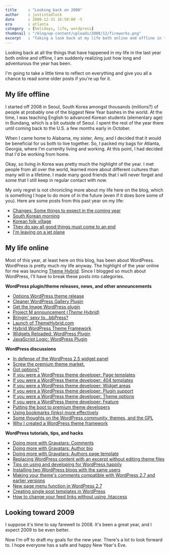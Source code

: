 ```yaml
---
title     : "Looking back on 2008"
author    : justintadlock
date      : 2008-12-31 16:50:00 -5
era       : atlanta
category  : [holidays, life, wordpress]
thumbnail : "/blog/wp-content/uploads/2008/12/fireworks.png"
excerpt   : "Taking a look back at my life both online and offline in the year of 2008.  View some great discussions, tutorials, and other announcements made throughout the year."
---
```


Looking back at all the things that have happened in my life in the last year both online and offline, I am suddenly realizing just how long and adventurous the year has been.

I'm going to take a little time to reflect on everything and give you all a chance to read some older posts if you're up for it.

## My life offline

I started off 2008 in Seoul, South Korea amongst thousands (millions?) of people at probably one of the biggest New Year bashes in the world.  At the time, I was teaching English to advanced Korean students (elementary age) in Bundang, which is a bit outside of Seoul.  I spent the rest of the year there until coming back to the U.S. a few months early in October.

When I came home to Alabama, my sister, Amy, and I decided that it would be beneficial for us both to live together.  So, I packed my bags for Atlanta, Georgia, where I'm currenlty living and working.  At this point, I had decided that I'd be working from home.

Okay, so living in Korea was pretty much the highlight of the year.  I met people from all over the world, learned more about different cultures than many will in a lifetime.  I made many good friends that I will never forget and some that I still keep in regular contact with now.

My only regret is not chronicling more about my life here on the blog, which is something I hope to do more of in the future (even if it does bore some of you).  Here are some posts from this past year on my life:

<ul>
<li><a href="http://justintadlock.com/archives/2008/01/09/changes-some-things-to-expect-in-the-coming-year" title="Changes: Some things to expect in the coming year">Changes: Some things to expect in the coming year</a></li>
<li><a href="http://justintadlock.com/archives/2008/05/04/south-korean-morning" title="South Korean morning">South Korean morning</a></li>
<li><a href="http://justintadlock.com/archives/2008/06/08/korean-folk-village" title="Korean folk village">Korean folk village</a></li>
<li><a href="http://justintadlock.com/archives/2008/09/18/they-do-say-all-good-things-must-come-to-an-end" title="They do say all good things must come to an end">They do say all good things must come to an end</a></li>
<li><a href="http://justintadlock.com/archives/2008/10/03/im-leaving-on-a-jet-plane" title="I'm leaving on a jet plan">I'm leaving on a jet plane</a></li>
</ul>

## My life online

Most of this year, at least here on this blog, has been about WordPress.  WordPress is pretty much my life anyway.  The highlight of the year online for me was launcing <a href="http://themehybrid.com" title="Theme Hybrid: WordPress themes club">Theme Hybrid</a>.  Since I blogged so much about WordPress, I'll have to break these posts into categories.

<strong>WordPress plugin/theme releases, news, and other announcements</strong>

<ul>
<li><a href="http://justintadlock.com/archives/2008/02/24/options-wordpress-theme" title="Options WordPress theme">Options WordPress theme release</a></li>
<li><a href="http://justintadlock.com/archives/2008/04/13/cleaner-wordpress-gallery-plugin" title="Cleaner WordPress Gallery Plugin">Cleaner WordPress Gallery Plugin</a></li>
<li><a href="http://justintadlock.com/archives/2008/05/27/get-the-image-wordpress-plugin" title="Get the Image WordPress plugin">Get the Image WordPress plugin</a></li>
<li><a href="http://justintadlock.com/archives/2008/05/31/project-m" title="Project M">Project M announcement (<em>Theme Hybrid</em>)</a></li>
<li><a href="http://justintadlock.com/archives/2008/07/06/bringin-sexy-tobbpress" title="Bringin' sexy to...bbPress?">Bringin' sexy to...bbPress?</a></li>
<li><a href="http://justintadlock.com/archives/2008/08/05/wordpress-theme-club-launch" title="WordPress theme club launch">Launch of ThemeHybrid.com</a></li>
<li><a href="http://justintadlock.com/archives/2008/11/12/hybrid-wordpress-theme-framework" title="Hybrid WordPress Theme Framework">Hybrid WordPress Theme Framework</a></li>
<li><a href="http://justintadlock.com/archives/2008/12/09/widgets-reloaded-wordpress-plugin" title="Widgets Reloaded: WordPress Plugin">Widgets Reloaded: WordPress Plugin</a></li>
<li><a href="http://justintadlock.com/archives/2008/12/12/javascript-logic-wordpress-plugin" title="JavaScript Logic: WordPress Plugin">JavaScript Logic: WordPress Plugin</a></li>
</ul>

<strong>WordPress discussions</strong>

<ul>
<li><a href="http://justintadlock.com/archives/2008/04/05/in-defense-of-the-wordpress-25-widget-panel" title="In defense of the WordPress 2.5 widget panel">In defense of the WordPress 2.5 widget panel</a></li>
<li><a href="http://justintadlock.com/archives/2008/05/29/screw-the-premium-theme-market" title="Screw the premium theme market.">Screw the premium theme market.</a></li>
<li><a href="http://justintadlock.com/archives/2008/07/13/got-options" title="Got options?">Got options?</a></li>
<li><a href="http://justintadlock.com/archives/2008/10/02/if-you-were-a-wordpress-theme-developer-page-templates" title="If you were a WordPress theme developer: Page templates">If you were a WordPress theme developer: Page templates</a></li>
<li><a href="http://justintadlock.com/archives/2008/10/04/if-you-were-a-wordpress-theme-developer-404-templates" title="If you were a WordPress theme developer: 404 templates">If you were a WordPress theme developer: 404 templates</a></li>
<li><a href="http://justintadlock.com/archives/2008/10/05/if-you-were-a-wordpress-theme-developer-widget-areas" title="If you were a WordPress theme developer: Widget areas">If you were a WordPress theme developer: Widget areas</a></li>
<li><a href="http://justintadlock.com/archives/2008/10/06/if-you-were-a-wordpress-theme-developer-plugin-support" title="If you were a WordPress theme developer: Plugin support">If you were a WordPress theme developer: Plugin support</a></li>
<li><a href="http://justintadlock.com/archives/2008/10/15/if-you-were-a-wordpress-theme-developer-theme-options" title="If you were a WordPress theme developer: Theme options">If you were a WordPress theme developer: Theme options</a></li>
<li><a href="http://justintadlock.com/archives/2008/10/16/if-you-were-a-wordpress-theme-developer-feature" title="If you were a WordPress theme developer: Feature">If you were a WordPress theme developer: Feature</a></li>
<li><a href="http://justintadlock.com/archives/2008/12/11/automattic-putting-the-boot-to-premium-theme-developers" title="Automattic putting the boot to premium theme developers">Putting the boot to premium theme developers</a></li>
<li><a href="http://justintadlock.com/archives/2008/12/18/using-bookmarks-more-effectively" title="Using bookmarks more effectively">Using bookmarks (links) more effectively</a></li>
<li><a href="http://justintadlock.com/archives/2008/12/18/some-thoughts-on-the-wordpress-community-themes-and-the-gpl" title="Some thoughts on the WordPress community, themes, and the GPL">Some thoughts on the WordPress community, themes, and the GPL</a></li>
<li><a href="http://justintadlock.com/archives/2008/12/24/why-i-created-a-wordpress-theme-framework" title="Why I created a WordPress theme framework">Why I created a WordPress theme framework</a></li>
</ul>

<strong>WordPress tutorials, tips, and hacks</strong>

<ul>
<li><a href="http://justintadlock.com/archives/2008/04/30/doing-more-with-gravatars-part-1" title="Doing more with Gravatars: Comments">Doing more with Gravatars: Comments</a></li>
<li><a href="http://justintadlock.com/archives/2008/05/05/doing-more-with-gravatars-part-2" title="Doing more with Gravatars: Author bio">Doing more with Gravatars: Author bio</a></li>
<li><a href="http://justintadlock.com/archives/2008/06/09/doing-more-with-gravatars-authors-template-page" title="Doing more with Gravatars: Author page template">Doing more with Gravatars: Authors page template</a></li>
<li><a href="http://justintadlock.com/archives/2008/08/24/replacing-wordpress-content-with-an-excerpt-without-editing-theme-files" title="Replacing WordPress content with an excerpt without editing theme files">Replacing WordPress content with an excerpt without editing theme files</a></li>
<li><a href="http://justintadlock.com/archives/2008/08/25/tips-on-using-and-developing-for-wordpress-happily" title="Tips on using and developing for WordPress happily">Tips on using and developing for WordPress happily</a></li>
<li><a href="http://justintadlock.com/archives/2008/09/20/installing-two-wordpress-blogs-with-the-same-users" title="Installing two WordPress blogs with the same users">Installing two WordPress blogs with the same users</a></li>
<li><a href="http://justintadlock.com/archives/2008/11/01/making-your-themes-comments-compatible-with-wordpress-27-and-earlier-versions" title="Making your theme's comments compatible with WordPress 2.7 and earlier versions">Making your theme's comments compatible with WordPress 2.7 and earlier versions</a></li>
<li><a href="http://justintadlock.com/archives/2008/11/10/new-page-menu-function-in-wordpress-27" title="New page menu function in WordPress 2.7">New page menu function in WordPress 2.7</a></li>
<li><a href="http://justintadlock.com/archives/2008/12/06/creating-single-post-templates-in-wordpress" title="Creating single post templates in WordPress">Creating single post templates in WordPress</a></li>
<li><a href="http://justintadlock.com/archives/2008/12/15/how-to-change-your-feed-links-without-using-htaccess" title="How to change your feed links without using htaccess">How to change your feed links without using .htaccess</a></li>
</ul>

## Looking toward 2009

I suppose it's time to say farewell to 2008.  It's been a great year, and I expect 2009 to be even better.

Now I'm off to draft my goals for the new year.  There's a lot to look forward to.  I hope everyone has a safe and happy New Year's Eve.
